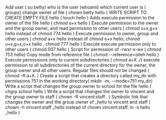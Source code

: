 Add user ( su  betty) 
who is the user (whoami)
which current user is ( groups) 
change owner of file ( chown betty hello )
WRITE SCRIPT TO CREATE EMPTY FILE hello ( touch hello )
Adds execute permission to the owner of the file hello ( chmod u+x hello )
Execute permission to the owner and the group owner, and read permission to other users ( chmod u+x,g+x hello instead of chmod 774 hello  )
Execute permission to owner, group and other users ( chmod a+x hello instead of chmod o+x hello,  chmod u+x,g+x,o+x hello , chmod 777 hello )
Execute execute permission only to other users ( chmod 007 hello )
Script for permission of -rwxr-x-wx  ( chmod 753 hello) 
Copy mode from reference file ( chmod --reference=olleh hello )
Execute permissions only to current subdirectories ( chmod a+X ./) 
execute permission to all subdirectories of the current directory for the owner, the group owner and all other users. Regular files should not be changed ( chmod -R a+X. )
Create a script that creates a directory called my_dir with permissions 751 in the working directory( mkdir -m, --mode=751 my_dir)
Write a script that changes the group owner to school for the file hello ( chgrp school hello )
Write a script that changes the owner to vincent and the group owner to staff ( chown -R vincent:staff . )
Symbolic link that changes the owner and the group owner of _hello to vincent and staff ( chown -h vincent:staff _hello instead of chown vincent:staff, ln -s hello _hello )
